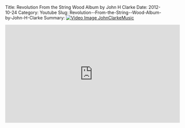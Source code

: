 Title: Revolution  From the String  Wood Album by John H Clarke
Date: 2012-10-24
Category: Youtube
Slug: Revolution--From-the-String--Wood-Album-by-John-H-Clarke
Summary: <a href="/Revolution--From-the-String--Wood-Album-by-John-H-Clarke.html"><img src="https://i.ytimg.com/vi/7xYvcQJMsIc/hqdefault.jpg" alt="Video Image JohnClarkeMusic"></a>

<iframe width="560" height="315" src="https://www.youtube.com/embed/7xYvcQJMsIc" title="YouTube video player" frameborder="0" allow="accelerometer; autoplay; clipboard-write; encrypted-media; gyroscope; picture-in-picture" allowfullscreen></iframe>


